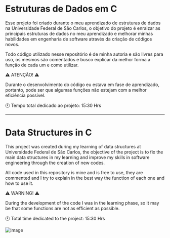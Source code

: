 # Estruturas de Dados em C

Esse projeto foi criado durante o meu aprendizado de estruturas de dados na Universidade Federal de São Carlos, o objetivo do projeto é enraizar as principais estruturas de dados no meu aprendizado e melhorar minhas habilidades em engenharia de software através da criação de códigos novos.

Todo código utilizado nesse repositório é de minha autoria e são livres para uso, os mesmos são comentados e busco explicar da melhor forma a função de cada um e como utilizar.

⚠️ ATENÇÃO! ⚠️

Durante o desenvolvimento do código eu estava em fase de aprendizado, portanto, pode ser que algumas funções não estejam com a melhor eficiência possível.

🕗 Tempo total dedicado ao projeto: 15:30 Hrs 

-------------------------------------------------------------------

# Data Structures in C

This project was created during my learning of data structures at Universidade Federal de São Carlos, the objective of the project is to fix the main data structures in my learning and improve my skills in software engineering through the creation of new codes.

All code used in this repository is mine and is free to use, they are commented and I try to explain in the best way the function of each one and how to use it.

⚠️ WARNING! ⚠️

During the development of the code I was in the learning phase, so it may be that some functions are not as efficient as possible.

🕗 Total time dedicated to the project: 15:30 Hrs

![image](https://github.com/GabrielMenoni/Estruturas-de-dados-em-C/assets/62768011/a299ba69-6096-4334-9996-a7bc0f6458d2)


